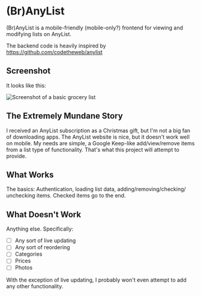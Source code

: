# (Br)AnyList

(Br)AnyList is a mobile-friendly (mobile-only?) frontend for viewing and
modifying lists on AnyList.

The backend code is heavily inspired by https://github.com/codetheweb/anylist

## Screenshot

It looks like this:

![Screenshot of a basic grocery list](/assets/screenshot.png)

## The Extremely Mundane Story

I received an AnyList subscription as a Christmas gift, but I'm not a big fan
of downloading apps. The AnyList website is nice, but it doesn't work well on
mobile. My needs are simple, a Google Keep-like add/view/remove items from a
list type of functionality. That's what this project will attempt to provide.

## What Works

The basics: Authentication, loading list data, adding/removing/checking/
unchecking items. Checked items go to the end.

## What Doesn't Work

Anything else. Specifically:

- [ ] Any sort of live updating
- [ ] Any sort of reordering
- [ ] Categories
- [ ] Prices
- [ ] Photos

With the exception of live updating, I probably won't even attempt to add any
other functionality.
